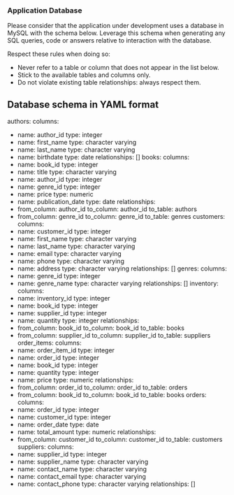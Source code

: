 
### Application Database

Please consider that the application under development uses a database in MySQL with the schema below.
Leverage this schema when generating any SQL queries, code or answers relative to interaction with the database. 

Respect these rules when doing so:

- Never refer to a table or column that does not appear in the list below. 
- Stick to the available tables and columns only. 
- Do not violate existing table relationships: always respect them. 

## Database schema in YAML format
authors:
  columns:
  - name: author_id
    type: integer
  - name: first_name
    type: character varying
  - name: last_name
    type: character varying
  - name: birthdate
    type: date
  relationships: []
books:
  columns:
  - name: book_id
    type: integer
  - name: title
    type: character varying
  - name: author_id
    type: integer
  - name: genre_id
    type: integer
  - name: price
    type: numeric
  - name: publication_date
    type: date
  relationships:
  - from_column: author_id
    to_column: author_id
    to_table: authors
  - from_column: genre_id
    to_column: genre_id
    to_table: genres
customers:
  columns:
  - name: customer_id
    type: integer
  - name: first_name
    type: character varying
  - name: last_name
    type: character varying
  - name: email
    type: character varying
  - name: phone
    type: character varying
  - name: address
    type: character varying
  relationships: []
genres:
  columns:
  - name: genre_id
    type: integer
  - name: genre_name
    type: character varying
  relationships: []
inventory:
  columns:
  - name: inventory_id
    type: integer
  - name: book_id
    type: integer
  - name: supplier_id
    type: integer
  - name: quantity
    type: integer
  relationships:
  - from_column: book_id
    to_column: book_id
    to_table: books
  - from_column: supplier_id
    to_column: supplier_id
    to_table: suppliers
order_items:
  columns:
  - name: order_item_id
    type: integer
  - name: order_id
    type: integer
  - name: book_id
    type: integer
  - name: quantity
    type: integer
  - name: price
    type: numeric
  relationships:
  - from_column: order_id
    to_column: order_id
    to_table: orders
  - from_column: book_id
    to_column: book_id
    to_table: books
orders:
  columns:
  - name: order_id
    type: integer
  - name: customer_id
    type: integer
  - name: order_date
    type: date
  - name: total_amount
    type: numeric
  relationships:
  - from_column: customer_id
    to_column: customer_id
    to_table: customers
suppliers:
  columns:
  - name: supplier_id
    type: integer
  - name: supplier_name
    type: character varying
  - name: contact_name
    type: character varying
  - name: contact_email
    type: character varying
  - name: contact_phone
    type: character varying
  relationships: []
